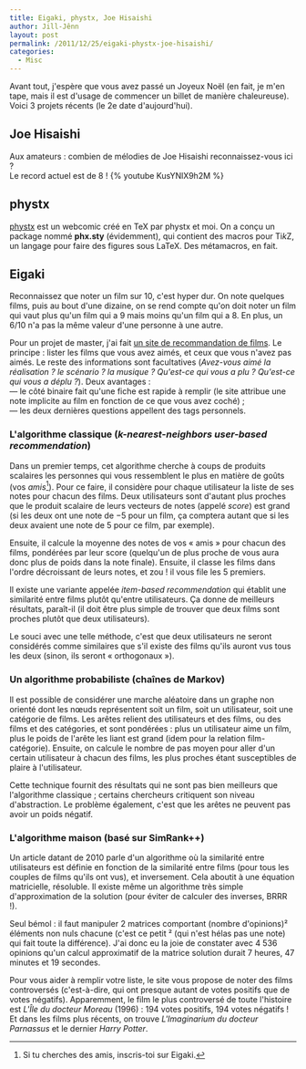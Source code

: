 ```yaml
---
title: Eigaki, phystx, Joe Hisaishi
author: Jill-Jênn
layout: post
permalink: /2011/12/25/eigaki-phystx-joe-hisaishi/
categories:
  - Misc
---
```

Avant tout, j'espère que vous avez passé un Joyeux Noël (en fait, je m'en tape, mais il est d'usage de commencer un billet de manière chaleureuse). Voici 3 projets récents (le 2e date d'aujourd'hui).

## Joe Hisaishi

Aux amateurs : combien de mélodies de Joe Hisaishi reconnaissez-vous ici ?  
Le record actuel est de 8 !
{% youtube KusYNlX9h2M %}

## phystx

[phystx][1] est un webcomic créé en TeX par phystx et moi. On a conçu un package nommé **phx.sty** (évidemment), qui contient des macros pour Ti*k*Z, un langage pour faire des figures sous LaTeX. Des métamacros, en fait.

 [1]: http://phystx.com

## Eigaki

Reconnaissez que noter un film sur 10, c'est hyper dur. On note quelques films, puis au bout d'une dizaine, on se rend compte qu'on doit noter un film qui vaut plus qu'un film qui a 9 mais moins qu'un film qui a 8. En plus, un 6/10 n'a pas la même valeur d'une personne à une autre.

Pour un projet de master, j'ai fait [un site de recommandation de films][2]. Le principe : lister les films que vous avez aimés, et ceux que vous n'avez pas aimés. Le reste des informations sont facultatives (*Avez-vous aimé la réalisation ? le scénario ? la musique ? Qu'est-ce qui vous a plu ? Qu'est-ce qui vous a déplu ?*). Deux avantages :  
— le côté binaire fait qu'une fiche est rapide à remplir (le site attribue une note implicite au film en fonction de ce que vous avez coché) ;  
— les deux dernières questions appellent des tags personnels.

 [2]: http://eigaki.com

### L'algorithme classique (*k-nearest-neighbors user-based recommendation*)

Dans un premier temps, cet algorithme cherche à coups de produits scalaires les personnes qui vous ressemblent le plus en matière de goûts (vos *amis*[^1]). Pour ce faire, il considère pour chaque utilisateur la liste de ses notes pour chacun des films. Deux utilisateurs sont d'autant plus proches que le produit scalaire de leurs vecteurs de notes (appelé *score*) est grand (si les deux ont une note de −5 pour un film, ça comptera autant que si les deux avaient une note de 5 pour ce film, par exemple).

Ensuite, il calcule la moyenne des notes de vos « amis » pour chacun des films, pondérées par leur score (quelqu'un de plus proche de vous aura donc plus de poids dans la note finale). Ensuite, il classe les films dans l'ordre décroissant de leurs notes, et zou ! il vous file les 5 premiers.

Il existe une variante appelée *item-based recommendation* qui établit une similarité entre films plutôt qu'entre utilisateurs. Ça donne de meilleurs résultats, paraît-il (il doit être plus simple de trouver que deux films sont proches plutôt que deux utilisateurs).

Le souci avec une telle méthode, c'est que deux utilisateurs ne seront considérés comme similaires que s'il existe des films qu'ils auront vus tous les deux (sinon, ils seront « orthogonaux »).

### Un algorithme probabiliste (chaînes de Markov)

Il est possible de considérer une marche aléatoire dans un graphe non orienté dont les nœuds représentent soit un film, soit un utilisateur, soit une catégorie de films. Les arêtes relient des utilisateurs et des films, ou des films et des catégories, et sont pondérées : plus un utilisateur aime un film, plus le poids de l'arête les liant est grand (idem pour la relation film-catégorie). Ensuite, on calcule le nombre de pas moyen pour aller d'un certain utilisateur à chacun des films, les plus proches étant susceptibles de plaire à l'utilisateur.

Cette technique fournit des résultats qui ne sont pas bien meilleurs que l'algorithme classique ; certains chercheurs critiquent son niveau d'abstraction. Le problème également, c'est que les arêtes ne peuvent pas avoir un poids négatif.

### L'algorithme maison (basé sur SimRank++)

Un article datant de 2010 parle d'un algorithme où la similarité entre utilisateurs est définie en fonction de la similarité entre films (pour tous les couples de films qu'ils ont vus), et inversement. Cela aboutit à une équation matricielle, résoluble. Il existe même un algorithme très simple d'approximation de la solution (pour éviter de calculer des inverses, BRRR !).

Seul bémol : il faut manipuler 2 matrices comportant (nombre d'opinions)² éléments non nuls chacune (c'est ce petit ² (qui n'est hélas pas une note) qui fait toute la différence). J'ai donc eu la joie de constater avec 4 536 opinions qu'un calcul approximatif de la matrice solution durait 7 heures, 47 minutes et 19 secondes.

Pour vous aider à remplir votre liste, le site vous propose de noter des films controversés (c'est-à-dire, qui ont presque autant de votes positifs que de votes négatifs). Apparemment, le film le plus controversé de toute l'histoire est *L'Île du docteur Moreau* (1996) : 194 votes positifs, 194 votes négatifs ! Et dans les films plus récents, on trouve *L'Imaginarium du docteur Parnassus* et le dernier *Harry Potter*.

 [^1]: Si tu cherches des amis, inscris-toi sur Eigaki.